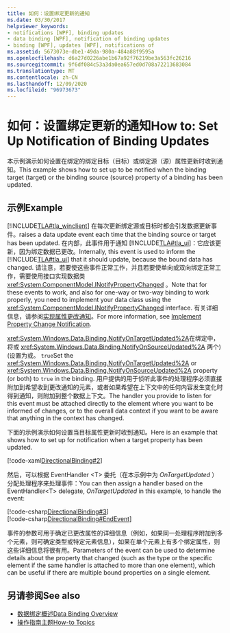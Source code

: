 ```yaml
---
title: 如何：设置绑定更新的通知
ms.date: 03/30/2017
helpviewer_keywords:
- notifications [WPF], binding updates
- data binding [WPF], notification of binding updates
- binding [WPF], updates [WPF], notifications of
ms.assetid: 5673073e-dbe1-49da-980a-484a88f9595a
ms.openlocfilehash: d6a27d0226abe1b67a92f76219be3a563fc26216
ms.sourcegitcommit: 9f6df084c53a3da0ea657ed0d708a72213683084
ms.translationtype: MT
ms.contentlocale: zh-CN
ms.lasthandoff: 12/09/2020
ms.locfileid: "96973673"
---
```

# <a name="how-to-set-up-notification-of-binding-updates"></a><span data-ttu-id="f703d-102">如何：设置绑定更新的通知</span><span class="sxs-lookup"><span data-stu-id="f703d-102">How to: Set Up Notification of Binding Updates</span></span>
<span data-ttu-id="f703d-103">本示例演示如何设置在绑定的绑定目标（目标）或绑定源（源）属性更新时收到通知。</span><span class="sxs-lookup"><span data-stu-id="f703d-103">This example shows how to set up to be notified when the binding target (target) or the binding source (source) property of a binding has been updated.</span></span>  
  
## <a name="example"></a><span data-ttu-id="f703d-104">示例</span><span class="sxs-lookup"><span data-stu-id="f703d-104">Example</span></span>  
 [!INCLUDE[TLA#tla_winclient](../../../includes/tlasharptla-winclient-md.md)] <span data-ttu-id="f703d-105">在每次更新绑定源或目标时都会引发数据更新事件。</span><span class="sxs-lookup"><span data-stu-id="f703d-105">raises a data update event each time that the binding source or target has been updated.</span></span> <span data-ttu-id="f703d-106">在内部，此事件用于通知 [!INCLUDE[TLA#tla_ui](../../../includes/tlasharptla-ui-md.md)]：它应该更新，因为绑定数据已更改。</span><span class="sxs-lookup"><span data-stu-id="f703d-106">Internally, this event is used to inform the [!INCLUDE[TLA#tla_ui](../../../includes/tlasharptla-ui-md.md)] that it should update, because the bound data has changed.</span></span> <span data-ttu-id="f703d-107">请注意，若要使这些事件正常工作，并且若要使单向或双向绑定正常工作，需要使用接口实现数据类 <xref:System.ComponentModel.INotifyPropertyChanged> 。</span><span class="sxs-lookup"><span data-stu-id="f703d-107">Note that for these events to work, and also for one-way or two-way binding to work properly, you need to implement your data class using the <xref:System.ComponentModel.INotifyPropertyChanged> interface.</span></span> <span data-ttu-id="f703d-108">有关详细信息，请参阅[实现属性更改通知](how-to-implement-property-change-notification.md)。</span><span class="sxs-lookup"><span data-stu-id="f703d-108">For more information, see [Implement Property Change Notification](how-to-implement-property-change-notification.md).</span></span>  
  
 <span data-ttu-id="f703d-109"><xref:System.Windows.Data.Binding.NotifyOnTargetUpdated%2A>在绑定中，将或 <xref:System.Windows.Data.Binding.NotifyOnSourceUpdated%2A> 两个)  (设置为或。 `true`</span><span class="sxs-lookup"><span data-stu-id="f703d-109">Set the <xref:System.Windows.Data.Binding.NotifyOnTargetUpdated%2A> or <xref:System.Windows.Data.Binding.NotifyOnSourceUpdated%2A> property (or both) to `true` in the binding.</span></span> <span data-ttu-id="f703d-110">用户提供的用于侦听此事件的处理程序必须直接附加到希望收到更改通知的元素，或者如果希望在上下文中的任何内容发生变化时得到通知，则附加到整个数据上下文。</span><span class="sxs-lookup"><span data-stu-id="f703d-110">The handler you provide to listen for this event must be attached directly to the element where you want to be informed of changes, or to the overall data context if you want to be aware that anything in the context has changed.</span></span>  
  
 <span data-ttu-id="f703d-111">下面的示例演示如何设置当目标属性更新时收到通知。</span><span class="sxs-lookup"><span data-stu-id="f703d-111">Here is an example that shows how to set up for notification when a target property has been updated.</span></span>  
  
 [!code-xaml[DirectionalBinding#2](~/samples/snippets/csharp/VS_Snippets_Wpf/DirectionalBinding/CSharp/Page1.xaml#2)]  
  
 <span data-ttu-id="f703d-112">然后，可以根据 EventHandler \<T> 委托（在本示例中为 *OnTargetUpdated* ）分配处理程序来处理事件：</span><span class="sxs-lookup"><span data-stu-id="f703d-112">You can then assign a handler based on the EventHandler\<T> delegate, *OnTargetUpdated* in this example, to handle the event:</span></span>  
  
 [!code-csharp[DirectionalBinding#3](~/samples/snippets/csharp/VS_Snippets_Wpf/DirectionalBinding/CSharp/Page1.xaml.cs#3)]  
[!code-csharp[DirectionalBinding#EndEvent](~/samples/snippets/csharp/VS_Snippets_Wpf/DirectionalBinding/CSharp/Page1.xaml.cs#endevent)]  
  
 <span data-ttu-id="f703d-113">事件的参数可用于确定已更改属性的详细信息（例如，如果同一处理程序附加到多个元素，则可确定类型或特定元素信息），如果在单个元素上有多个绑定属性，则这些详细信息将很有用。</span><span class="sxs-lookup"><span data-stu-id="f703d-113">Parameters of the event can be used to determine details about the property that changed (such as the type or the specific element if the same handler is attached to more than one element), which can be useful if there are multiple bound properties on a single element.</span></span>  
  
## <a name="see-also"></a><span data-ttu-id="f703d-114">另请参阅</span><span class="sxs-lookup"><span data-stu-id="f703d-114">See also</span></span>

- [<span data-ttu-id="f703d-115">数据绑定概述</span><span class="sxs-lookup"><span data-stu-id="f703d-115">Data Binding Overview</span></span>](/dotnet/desktop-wpf/data/data-binding-overview)
- [<span data-ttu-id="f703d-116">操作指南主题</span><span class="sxs-lookup"><span data-stu-id="f703d-116">How-to Topics</span></span>](data-binding-how-to-topics.md)
